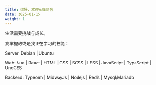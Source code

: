 ```yaml
---
title: 你好，欢迎光临寒舍
date: 2025-01-15
weight: 1
---
```

生活需要挑战与成长。

我掌握的或是我正在学习的技能：

Server:   Debian | Ubuntu

Web:  Vue | React | HTML | CSS | SCSS | LESS | JavaScript | TypeScript | UnoCSS

Backend:  Typeorm | MidwayJs | Nodejs | Redis | Mysql/Mariadb
